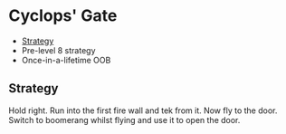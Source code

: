 # Cyclops' Gate

- [Strategy](#strategy)
- Pre-level 8 strategy
- Once-in-a-lifetime OOB

## <a name="boss"></a>Strategy

Hold right. Run into the first fire wall and tek from it. Now fly to the door. Switch to boomerang whilst flying and use it to open the door.
